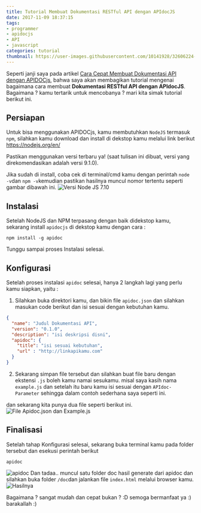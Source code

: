 ```yaml
---
title: Tutorial Membuat Dokumentasi RESTful API dengan APIdocJS
date: 2017-11-09 18:37:15
tags:
- programmer
- apidocjs
- API
- javascript
categories: tutorial
thumbnail: https://user-images.githubusercontent.com/10141928/32606224-1689a854-c587-11e7-9c53-fb432a3be6c8.png
---
```

Seperti janji saya pada artikel [Cara Cepat Membuat Dokumentasi API dengan APIDOCjs](https://indrakusuma.web.id/2017/11/07/Cara-Mudah-Membuat-Dokumentasi-API-dengan-apidocjs/), bahwa saya akan membagikan tutorial mengenai bagaimana cara membuat **Dokumentasi RESTful API dengan APIdocJS**. Bagaimana ? kamu tertarik untuk mencobanya ? mari kita simak tutorial berikut ini.
<!-- more -->

## Persiapan
Untuk bisa menggunakan APIDOCjs, kamu membutuhkan `NodeJS` termasuk `npm`, silahkan kamu download dan install di dekstop kamu melalui link berikut https://nodejs.org/en/

Pastikan menggunakan versi terbaru ya! (saat tulisan ini dibuat, versi yang direkomendasikan adalah versi 9.1.0).

Jika sudah di install, coba cek di terminal/cmd kamu dengan perintah `node -v`dan `npm -v`kemudian pastikan hasilnya muncul nomor tertentu seperti gambar dibawah ini.
![Versi Node JS 7.10](https://user-images.githubusercontent.com/10141928/32606226-1706a5de-c587-11e7-96a1-920c12e67880.png)

## Instalasi
Setelah NodeJS dan NPM terpasang dengan baik didekstop kamu, sekarang install `apidocjs` di dekstop kamu dengan cara :
```
npm install -g apidoc
```
Tunggu sampai proses Instalasi selesai.

## Konfigurasi
Setelah proses instalasi `apidoc` selesai, hanya 2 langkah lagi yang perlu kamu siapkan, yaitu :
1. Silahkan buka direktori kamu, dan bikin file `apidoc.json` dan silahkan masukan code berikut dan isi sesuai dengan kebutuhan kamu.
```json
{
  "name": "Judul Dokumentasi API",
  "version": "0.1.0",
  "description": "isi deskripsi disni",
  "apidoc": {
    "title": "isi sesuai kebutuhan",
    "url" : "http://linkapikamu.com"
  }
}
```
2. Sekarang simpan file tersebut dan silahkan buat file baru dengan ekstensi `.js` boleh kamu namai sesukamu. misal saya kasih nama `example.js` dan setelah itu baru kamu isi sesuai dengan `APIdoc-Parameter` sehingga dalam contoh sederhana saya seperti ini.
<script src="https://gist.github.com/idindrakusuma/1f778dd0e4ad79d3bb49b9961a76f375.js"></script>
dan sekarang kita punya dua file seperti berikut ini.
![File Apidoc.json dan Example.js](https://user-images.githubusercontent.com/10141928/32606223-1646f022-c587-11e7-92e9-99515a8eab35.png)

## Finalisasi
Setelah tahap Konfigurasi selesai, sekarang buka terminal kamu pada folder tersebut dan esekusi perintah berikut
```
apidoc
```
![apidoc](https://user-images.githubusercontent.com/10141928/32606224-1689a854-c587-11e7-9c53-fb432a3be6c8.png)
Dan tadaa.. muncul satu folder doc hasil generate dari apidoc dan silahkan buka folder `/doc`dan jalankan file `index.html` melalui browser kamu.
![Hasilnya](https://user-images.githubusercontent.com/10141928/32606225-16c7e15a-c587-11e7-9e1f-171bcd322644.png)

Bagaimana ? sangat mudah dan cepat bukan ? :D semoga bermanfaat ya :) barakallah :)
